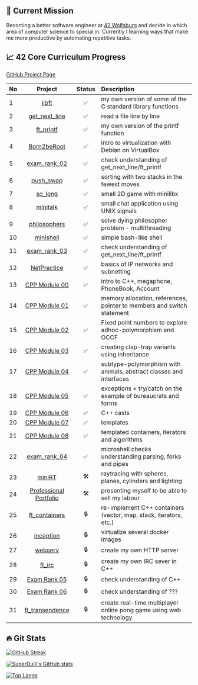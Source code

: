 ## 🚩 Current Mission

Becoming a better software engineer at [42 Wolfsburg](https://42wolfsburg.de/) and decide in which area of computer science to special in. Currently I learning ways that make me more productive by automating repetitive tasks.

## 📈 42 Core Curriculum Progress

[GitHub Project Page](https://github.com/users/SuperDulli/projects/1/views/1)

| No  | Project                                           | Status | Description |
| :- | :---------------------------------------------------: | :-: | :---------- |
| 1  | [libft](../../../libft)                               | ✅ | my own version of some of the C standard library functions |
| 2  | [get_next_line](../../../get_next_line)               | ✅ | read a file line by line |
| 3  | [ft_printf]()                                         | ✅ | my own version of the printf function |
| 4  | [Born2beRoot](../../../Born2beRoot)                   | ✅ | intro to virtualization with Debian on VirtualBox |
| 5  | [exam_rank_02](../../../42_exam_rank_02)              | ✅ | check understanding of get_next_line/ft_printf |
| 6  | [push_swap](../../../push_swap)                       | ✅ | sorting with two stacks in the fewest moves |
| 7  | [so_long](../../../so_long)                           | ✅ | small 2D game with minilibx |
| 8  | [minitalk](../../../minitalk)                         | ✅ | small chat application using UNIX signals |
| 9  | [philosophers](../../../philosophers)                 | ✅ | solve dying philosopher problem - multithreading |
| 10 | [minishell](https://github.com/lmarquar/42_minishell) | ✅ | simple bash-like shell |
| 11 | [exam_rank_03](../../../42_exam_rank_02)              | ✅ | check understanding of get_next_line/ft_printf |
| 12 | [NetPractice]()                                       | ✅ | basics of IP networks and subnetting |
| 13 | [CPP Module 00](../../../CPP_Module00)                | ✅ | intro to C++, megaphone, PhoneBook, Account |
| 14 | [CPP Module 01](../../../CPP_Module01)                | ✅ | memory allocation, references, pointer to members and switch statement |
| 15 | [CPP Module 02](../../../CPP_Module02)                | ✅ | Fixed point numbers to explore adhoc-polymorphism and OCCF |
| 16 | [CPP Module 03](../../../CPP_Module03)                | ✅ | creating clap-trap variants using inheritance |
| 17 | [CPP Module 04](../../../CPP_Module04)                | ✅ | subtype-polymorphism with animals, abstract classes and interfaces |
| 18 | [CPP Module 05](../../../CPP_Module05)                | ✅ | exceptions + try/catch on the example of bureaucrats and forms |
| 19 | [CPP Module 06](../../../CPP_Module06)                | ✅ | C++ casts |
| 20 | [CPP Module 07](../../../CPP_Module07)                | ✅ | templates |
| 21 | [CPP Module 08](../../../CPP_Module08)                | ✅ |  templated containers, iterators and algorithms |
| 22 | [exam_rank_04]()                                      | ✅ | microshell checks understanding parsing, forks and pipes |
| 23 | [miniRT]()                                            | 🛠️ | raytracing with spheres, planes, cylinders and lighting |
| 24 | [Professional Portfolio]()                            | 🛠️ | presenting myself to be able to sell my labour |
| 25 | [ft_containers]()                                     | 🔒 | re-implement C++ containers (vector, map, stack, iterators, etc.) |
| 26 | [inception]()                                         | 🔒 | virtualize several docker images |
| 27 | [webserv]()                                           | 🔒 | create my own HTTP server |
| 28 | [ft_irc]()                                            | 🔒 | create my own IRC sever in C++ |
| 29 | [Exam Rank 05]()                                      | 🔒 | check understanding of C++ |
| 30 | [Exam Rank 06]()                                      | 🔒 | check understanding of ??? |
| 31 | [ft_transendence]()                                   | 🔒 | create real-time multiplayer online pong game using web technology |

<!--
## Personal project table
-->

## 🔥 Git Stats

[![GitHub Streak](http://github-readme-streak-stats.herokuapp.com?user=SuperDulli&theme=vision-friendly-dark&date_format=j%20M%5B%20Y%5D)](https://git.io/streak-stats)

[![SuperDulli's GitHub stats](https://github-readme-stats.vercel.app/api?username=SuperDulli&hide=stars&count_private=true&show_icons=true)](https://github.com/anuraghazra/github-readme-stats)

[![Top Langs](https://github-readme-stats.vercel.app/api/top-langs/?username=SuperDulli&layout=compact)](https://github.com/anuraghazra/github-readme-stats)


<!--
**SuperDulli/SuperDulli** is a ✨ _special_ ✨ repository because its `README.md` (this file) appears on your GitHub profile.

Here are some ideas to get you started:

- 🔭 I’m currently working on ...
- 🌱 I’m currently learning ...
- 👯 I’m looking to collaborate on ...
- 🤔 I’m looking for help with ...
- 💬 Ask me about ...
- 📫 How to reach me: ...
- 😄 Pronouns: ...
- ⚡ Fun fact: ...
-->
